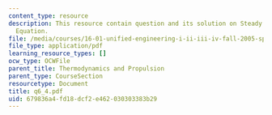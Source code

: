 ```yaml
---
content_type: resource
description: This resource contain question and its solution on Steady Flow Energy
  Equation.
file: /media/courses/16-01-unified-engineering-i-ii-iii-iv-fall-2005-spring-2006/679836a4fd18dcf2e462030303383b29_q6_4.pdf
file_type: application/pdf
learning_resource_types: []
ocw_type: OCWFile
parent_title: Thermodynamics and Propulsion
parent_type: CourseSection
resourcetype: Document
title: q6_4.pdf
uid: 679836a4-fd18-dcf2-e462-030303383b29
---
```

